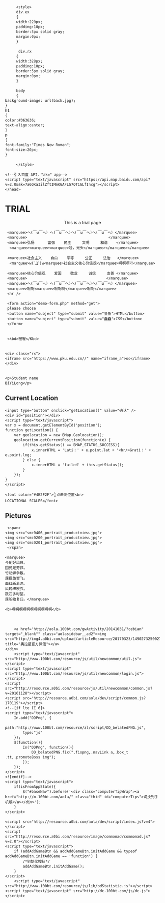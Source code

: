 <html>
    <head>
        <meta charset="utf-8">
        <title></title>
	   
	     <style>
	     div.ex
	     {
	     width:220px;
	     padding:10px;
	     border:5px solid gray;
	     margin:0px;
	     }
	     
	      div.rx
	     {
	     width:328px;
	     padding:10px;
	     border:5px solid gray;
	     margin:0px;
	     }
	     
	     body
	     {
	background-image: url(back.jpg);
	}
	h1
	{
	color:#363636;
	text-align:center;
	}
	p
	{
	font-family:"Times New Roman";
	font-size:20px;
	}

	     </style>
	
    <!--引入百度 API，"ak=" app-->
    <script type="text/javascript" src="https://api.map.baidu.com/api?v=2.0&ak=7a6QKaIilZftIMmKGAFLG7QT1GLfIncg"></script>
    </head>
       
<body>
    <h1>TRIAL</h1>
    <center>This is a trial page</center>
	
     <marquee>ヘ(￣ω￣ヘ）ヘ(￣ω￣ヘ)ヘ(￣ω￣ヘ)ヘ(￣ω￣ヘ）</marquee>
     <marquee>                                     </marquee>
     <marquee>弘扬      富强    民主     文明     和谐    </marquee>
      <marquee><marquee><marquee>哇，光头</marquee></marquee></marquee>
     
     <marquee>社会主义    自由    平等     公正     法治   </marquee>
      <marquee>w(ﾟДﾟ)w<marquee>社会主义核心价值观</marquee>啊啊啊吖</marquee>
     
     <marquee>核心价值观    爱国    敬业     诚信     友善 </marquee>
     <marquee>                                    </marquee>
     <marquee>ヘ(￣ω￣ヘ）ヘ(￣ω￣ヘ)ヘ(￣ω￣ヘ)ヘ(￣ω￣ヘ）</marquee>
     <marquee>啊啊<marquee>啊啊啊</marquee>啊啊</marquee>
     <hr />
     
     <form action="demo-form.php" method="get">
     please choose
     <button name="subject" type="submit" value="鱼鱼">HTML</button>
     <button name="subject" type="submit" value="蠢蠢">CSS</button>
     </form>
     
     
     <kbd>喔喔</Kbd>
     
    
    <div class="rx">
    <iframe src="https://www.pku.edu.cn//" name="iframe_a">oo</iframe>
    </div>
    
   
    <p>Student name
    BiYiLong</p>
    
  <h2>Current Location</h2>
    
    
    <input type="button" onclick="getLocation()" value="确认" />
    <div id="position"></div>
    <script type="text/javascript">
    var x = document.getElementById('position');
    function getLocation() {
        var geolocation = new BMap.Geolocation();
        geolocation.getCurrentPosition(function(e) {
            if(this.getStatus() == BMAP_STATUS_SUCCESS){
                x.innerHTML = 'Lati：' + e.point.lat + '<br/>Grati：' + e.point.lng;
            } else {
                x.innerHTML = 'failed' + this.getStatus();
            }
        });
    }
    </script>
    
    <font color="#4E2F2F">👆点击测位置<br>
    LOCATIONAL SCALES</font>
    
   <h2>Pictures</h2>
   
     <span>
    <img src="smc0406_portrait_productview.jpg">
    <img src="smc0200_portrait_productview.jpg">
    <img src="smc0201_portrait_productview.jpg">
     </span>
    
    <marquee>
    今朝好风日。
    园苑足芳菲。
    竹动蝉争散。
    莲摇鱼暂飞。
    面红新着酒。
    风晚细吹衣。
    跂石多时望。
    莲船始复归。</marquee>
  
    <b>啊啊啊啊啊啊啊啊啊啊啊</b>
    
    
  
		<a href="http://aola.100bt.com/gwActivity/20141031/?cebian" target="_blank"" class="aolasidebar__ad2"><img src="http://img4.a0bi.com/upload/articleResource/20170323/1490273250027.png" title="奥拉星官方微信"></a>
	</div>
		<script type="text/javascript" src="http://www.100bt.com/resource/js/util/newcommon/util.js"></script>
	<script type="text/javascript" src="http://www.100bt.com/resource/js/util/newcommon/login.js"></script>
	<script src="http://resource.a0bi.com/resource/js/util/newcommon/common.js?v=20161128"></script>
	<script src="http://resource.a0bi.com/aola/dev/script/common.js?170119"></script>
	<!--[if lte IE 6]>
	<script type="text/javascript">
		In.add("DDPng", {
			path:"http://www.100bt.com/resource/zl/script/DD_belatedPNG.js",
			type:"js"
		});
		$(function(){
			In("DDPng", function(){
				DD_belatedPNG.fix(".fixpng,.navLink a,.box_t .tt,.promoteBoss img");
			});
		});
	</script>
	<![endif]-->
	<script type="text/javascript">
		if(isFromAppState){
			$("#baseNav").before('<div class="computerTipWrap"><a href="http://m.100bt.com/aola/" class="thid" id="computerTips">切换到手机版</a></div>');
		}
	</script>

	<script src="http://resource.a0bi.com/aola/dev/script/index.js?v=4"></script>
	<script src="http://resource.a0bi.com/resource/image/commonad/commonad.js?v=2.0"></script>
	<script type="text/javascript">
		if (addAddGameBtn && addAddGameBtn.initAddGame && typeof addAddGameBtn.initAddGame == 'function') {
			/*初始化按钮*/
			addAddGameBtn.initAddGame();
		}
	</script>
		<script type="text/javascript" src="http://www.100bt.com/resource/js/lib/bdStatistic.js"></script>
	<script type="text/javascript" src="http://dc.100bt.com/js/dc.js"></script>

</body>
</html>

  
  </body>
  </html>
